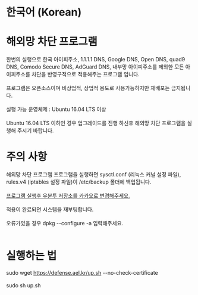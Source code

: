 # 한국어 (Korean)

# 해외망 차단 프로그램
한번의 실행으로 한국 아이피주소, 1.1.1.1 DNS, Google DNS, Open DNS, quad9 DNS, Comodo Secure DNS, AdGuard DNS, 내부망 아이피주소를 제외한 모든 아이피주소를 차단을 반영구적으로 적용해주는 프로그램 입니다. <br><br>
프로그램은 오픈소스이며 비상업적, 상업적 용도로 사용가능하지만 재배포는 금지됩니다. <br><br>
실행 가능 운영체제 : Ubuntu 16.04 LTS 이상 <br><br>
Ubuntu 16.04 LTS 이하인 경우 업그레이드를 진행 하신후 해외망 차단 프로그램을 실행해 주시기 바랍니다.
# 주의 사항
해외망 차단 프로그램 프로그램을 실행하면 sysctl.conf (리눅스 커널 설정 파일), rules.v4 (iptables 설정 파일)이 /etc/backup 폴더에 백업됩니다. <br><br>
<a href="https://wnw1005.tistory.com/26">프로그램 실행후 우분투 저장소를 카카오로 변경해주세요.</a><br><br>
적용이 완료되면 시스템을 재부팅합니다. <br><br>
    오류가있을 경우 dpkg --configure -a 입력해주세요. <br><br>
# 실행하는 법 <br>
sudo wget https://defense.ael.kr/up.sh --no-check-certificate <br><br>
sudo sh up.sh <br><br> 




